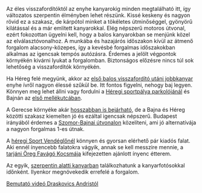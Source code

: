 Az éles visszafordítóktól az enyhe kanyarokig minden megtalálható itt, így változatos szerpentin élményben lehet részünk. Kissé keskeny és nagyon rövid ez a szakasz, de kárpótol minket a tökéletes útminőséggel, gyönyörű kilátással és a már említett kanyarokkal. Elég népszerű motoros útvonal, ezért fokozottan ügyelni kell, hogy a balos kanyarokban se menjünk közel az elválasztóvonalhoz. A munkába és hazajárós időszakon kívül az átmenő forgalom alacsony-közepes, így a kevésbé forgalmas időszakokban alkalmas az igencsak tempós autózásra. Érdemes a jelölt végpontok környékén kivárni lyukat a forgalomban. Biztonságos előzésre nincs túl sok lehetőség a visszafordítók környékén.

Ha Héreg felé megyünk, akkor az [első balos visszafordító utáni jobbkanyar](#geo:Sz%C5%B1k%C3%BCl%C5%91%20kanyar@47.635527,18.560286/?b=Felfel%C3%A9%20haladva%20ez%20egy%20bel%C3%A1thatatlan,%20sz%C5%B1k%C3%BCl%C5%91%20kanyar.%20Vigy%C3%A1zzunk,%20nehogy%20lecs%C3%BAsszunk%20az%20%C3%ADvr%C5%91l%20a%20szembej%C3%B6v%C5%91be.%20A%20tr%C3%BCkk%C3%B6s%20vonalvezet%C3%A9st%20motorosok%20sz%C3%A1m%C3%A1ra%20k%C3%A9sz%C3%ADtett%20optim%C3%A1lis%20%C3%ADvjelz%C5%91%20karik%C3%A1k%20is%20jelzik.) enyhe ívről nagyon élessé szűkül be. Itt fontos figyelni, nehogy baj legyen. Könnyen meg lehet állni vagy fordulni a [Héregi sportpálya parkolójánál](#geo:H%C3%A9regi%20Sportp%C3%A1lya@47.643771,18.517943/?b=J%C3%B3%20parkol%C3%B3%20megpihen%C3%A9sre,%20az%20aut%C3%B3%20h%C5%B1t%C3%A9s%C3%A9re,%20vagy%20csak%20k%C3%A9nyelmes%20visszafordul%C3%A1sra.) és Bajnán az [első mellékutcában](#geo:Bajnai%20mell%C3%A9kutca@47.658153,18.589278/?b=Ez%20a%20kis,%20forgalommentes%20mell%C3%A9kutca%20nagyon%20j%C3%B3%20hely%20megfordulni,%20esetleg%20kiv%C3%A1rni%20egy%20forgalommentes%20lyukat.).

A Gerecse környéke akár [hosszabban is bejárható](#Gerecse), de a Bajna és Héreg közötti szakasz kiemelten jó és ezáltal igencsak népszerű. Budapest irányából érdemes a [Szomor-Bajnai útvonalon](#SzomorBajna) közelíteni, ami jó alternatívája a nagyon forgalmas 1-es útnak.

A [héregi Sport Vendéglőnél](#geo:H%C3%A9regi%20Sport%20Vend%C3%A9gl%C5%91@47.644161,18.518325/?b=Egy%20egyszer%C5%B1bb%20%C3%A9tterem%20j%C3%B3%20v%C3%A1laszt%C3%A9kkal%20%C3%A9s%20k%C3%B6zepes%20%C3%A1rakkal,%20ahova%20k%C3%B6nnyen%20bet%C3%A9rhet%C3%BCnk,%20hiszen%20r%C3%B6gt%C3%B6n%20a%20szerpentin%20v%C3%A9g%C3%A9n%20van.%20Weblapja%20itt%20tal%C3%A1lhat%C3%B3:%20%3Chttp://sportvendeglo.hu/%3E) könnyen és gyorsan elérhető pár kiadós falat. Aki ennél ínyencebb falatokra vágyik, annak se kell messzire mennie, a [tarjáni Öreg Favágó Kocsmája](#geo:%C3%96reg%20Fav%C3%A1g%C3%B3%20Kocsm%C3%A1ja@47.60644,18.517649/?b=Ne%20t%C3%A9vesszen%20meg%20senkit%20a%20%22kocsma%22%20sz%C3%B3,%20ez%20egy%20kifejezetten%20sz%C3%A9p,%20teraszos%20%C3%A9tterem,%20ahol%20j%C3%B3%20p%C3%A1r%20Magyar%20%C3%A9s%20Osztr%C3%A1k%20finoms%C3%A1gb%C3%B3l%20v%C3%A1logathatunk.%20Az%20%C3%A1raz%C3%A1sa%20k%C3%B6zepes.%20A%20honlapja%20itt%20%C3%A9rhet%C5%91%20el:%20%3Chttps://oregfavago.hu%3E) kifejezetten ajánlott ínyenc étterem.

Az egyik, [szerpentin alatti kanyarban](#geo:Kanyarfot%C3%B3s%20Pont@47.638557,18.571542/?b=Ide%20id%C5%91nk%C3%A9nt%20kitelep%C3%BCl%20a%20%5BKanyarfot%C3%B3%5D%28https://kanyarfoto.com/hu%29,%20akik%20k%C3%A9pet%20k%C3%A9sz%C3%ADthetnek%20a%20kanyarg%C3%A1sodr%C3%B3l.) találkozhatunk a kanyarfotósokkal időnként. Ilyenkor megnövekedik errefelé a forgalom.

[Bemutató videó Draskovics Andristól](https://youtu.be/xDhJktK-ca4)

